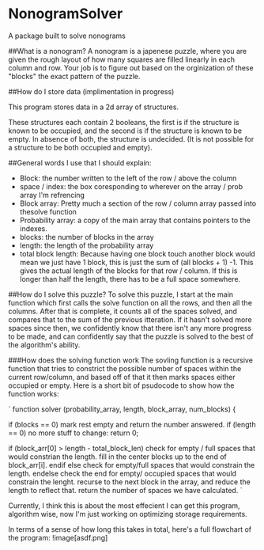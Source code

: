 # NonogramSolver
A package built to solve nonograms

##What is a nonogram?
A nonogram is a japenese puzzle, where you are given the rough layout of how
many squares are filled linearly in each column and row. Your job is to figure
out based on the orginization of these "blocks" the exact pattern of the puzzle.

##How do I store data (implimentation in progress)

This program stores data in a 2d array of structures.

These structures each contain 2 booleans, the first is if the structure is
known to be occupied, and the second is if the structure is known to be empty.
In absence of both, the structure is undecided. (It is not possible for a
structure to be both occupied and empty).

##General words I use that I should explain:
- Block: the number written to the left of the row / above the column
- space / index: the box coresponding to wherever on the array / prob array I'm refrencing
- Block array: Pretty much a section of the row / column array passed into thesolve function
- Probability array: a copy of the main array that contains pointers to the indexes.
- blocks: the number of blocks in the array
- length: the length of the probability array
- total block length: Because having one block touch another block would mean we just have 1 block, this is just the sum of (all blocks + 1) -1. This gives the actual length of the blocks for that row / column. If this is longer than half the length, there has to be a full space somewhere.

##How do I solve this puzzle?
To solve this puzzle, I start at the main function which first calls the solve
function on all the rows, and then all the columns. After that is complete, it
counts all of the spaces solved, and compares that to the sum of the previous
itteration. If it hasn't solved more spaces since then, we confidently know that
there isn't any more progress to be made, and can confidently say that the
puzzle is solved to the best of the algorithm's ability.

###How does the solving function work
The sovling function is a recursive function that tries to constrict the
possible number of spaces within the current row/column, and based off of that
it then marks spaces either occupied or empty. Here is a short bit of psudocode
to show how the function works:

`
function solver (probability_array, length, block_array, num_blocks) {

if (blocks == 0)
  mark rest empty and return the number answered.
if (length == 0)
  no more stuff to change: return 0;

if (block_arr[0] > length - total_block_len)
  check for empty / full spaces that would constrian the length.
  fill in the center blocks up to the end of block_arr[i].
endif
else
  check for empty/full spaces that would constrain the length.
endelse
  check the end for empty/ occupied spaces that would constrain the lenght.
recurse to the next block in the array, and reduce the length to reflect that.
return the number of spaces we have calculated.
`

Currently, I think this is about the most effecient I can get this program,
algorithm wise, now I'm just working on optimizing storage requirements.


In terms of a sense of how long this takes in total, here's a full flowchart of the program:
!image[asdf.png]
